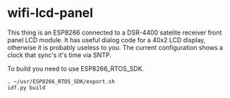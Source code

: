 # wifi-lcd-panel

This thing is an ESP8266 connected to a DSR-4400 satelite receiver front panel
LCD module.  It has useful dialog code for a 40x2 LCD display, otherwise it is
probably useless to you.  The current configuration shows a clock that sync's
it's time via SNTP.

To build you need to use ESP8266_RTOS_SDK.

```
. ~/usr/ESP8266_RTOS_SDK/export.sh
idf.py build
```
